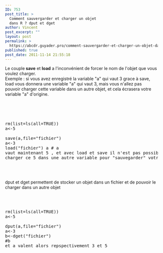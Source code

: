 ```yaml
---
ID: 753
post_title: >
  Comment sauvergarder et charger un objet
  dans R ? dput et dget
author: Vincent
post_excerpt: ""
layout: post
permalink: >
  https://abcdr.guyader.pro/comment-sauvergarder-et-charger-un-objet-dans-r-dput-et-dget/
published: true
post_date: 2011-11-14 21:55:18
---
```

Le couple<strong> save</strong> et <strong>load</strong> a l'inconvénient de forcer le nom de l'objet que vous voulez charger.<br />Exemple : si vous avez enregistré la variable "a" qui vaut 3 grace à save, load vous donnera une variable "a" qui vaut 3, mais vous n'allez pas pouvoir charger cette variable dans un autre objet, et cela écrasera votre variable "a" d'origine.<br /><br /><br /><br /> <pre lang='rsplus'><br />rm(list=ls(all=TRUE)) <br />a&lt;-5 <br />save(a,file="fichier") <br />a&lt;-3 <br />load("fichier") a # a vaut maintenant 5 , et avec load et save il n'est pas possible de charger ce 5 dans une autre variable pour "sauvegarder" votre 3<br /> </pre> <br /><br />dput et dget permettent de stocker un objet dans un fichier et de pouvoir le charger dans un autre objet<br /><br /><br /> <pre lang='rsplus'><br />rm(list=ls(all=TRUE)) <br />a&lt;-5 <br />dput(a,file="fichier")<br />a&lt;-3<br />b&lt;-dget("fichier")<br />#b et a valent alors repspectivement 3 et 5<br /> </pre> <br /><br /><br /><br />